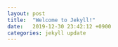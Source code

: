 ```yaml
---
layout: post
title:  "Welcome to Jekyll!"
date:   2019-12-30 23:42:12 +0900
categories: jekyll update
---
```

